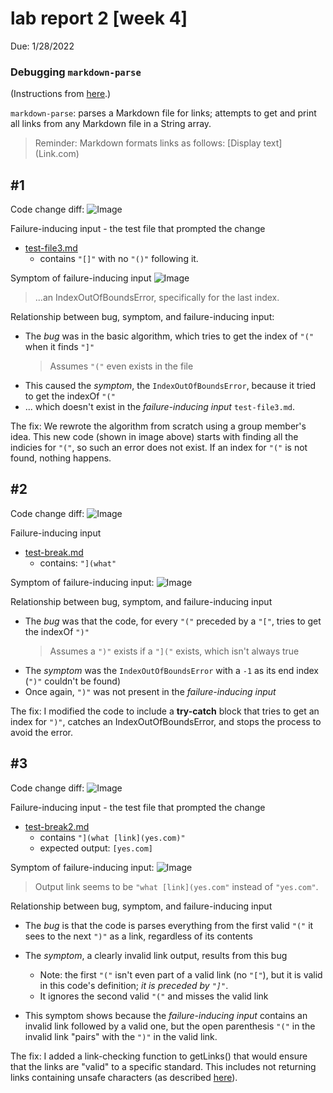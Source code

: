 # lab report 2 [week 4]

Due: 1/28/2022  
### **Debugging `markdown-parse`**
(Instructions from [here](https://ucsd-cse15l-w22.github.io/week/week4/).)

`markdown-parse`: parses a Markdown file for links; attempts to get and print all links from any Markdown file in a String array.
> Reminder: Markdown formats links as follows: \[Display text](Link.com)

## #1

Code change diff:
![Image](https://github.com/jeanniekim/cse15l-lab-reports/blob/main/assets/images/lab2/1diff.png?raw=true)

Failure-inducing input - the test file that prompted the change
- [test-file3.md](https://github.com/jeanniekim/markdown-parse/blob/4922bc11db4e619c447407af78687cc35670972d/test-file3.md)
    - contains `"[]"` with no `"()"` following it.

Symptom of failure-inducing input
![Image](https://github.com/jeanniekim/cse15l-lab-reports/blob/main/assets/images/lab2/1sym.png?raw=true)
> ...an IndexOutOfBoundsError, specifically for the last index.

Relationship between bug, symptom, and failure-inducing input:
- The *bug* was in the basic algorithm, which tries to get the index of `"("` when it finds `"]"`
    > Assumes `"("` even exists in the file
- This caused the *symptom*, the `IndexOutOfBoundsError`, because it tried to get the indexOf `"("`
- ... which doesn't exist in the *failure-inducing input* `test-file3.md`.

The fix: We rewrote the algorithm from scratch using a group member's idea. This new code (shown in image above) starts with finding all the indicies for `"("`, so such an error does not exist. If an index for `"("` is not found, nothing happens.


## #2

Code change diff:
![Image](https://github.com/jeanniekim/cse15l-lab-reports/blob/main/assets/images/lab2/2diff.png?raw=true)

Failure-inducing input
- [test-break.md](https://github.com/jeanniekim/markdown-parse/blob/354ff4a33583a6f2482de2444276d8254e7ee844/test-break.md)
    - contains: `"](what"`

Symptom of failure-inducing input:
![Image](https://github.com/jeanniekim/cse15l-lab-reports/blob/main/assets/images/lab2/2sym.png?raw=true)

Relationship between bug, symptom, and failure-inducing input
- The *bug* was that the code, for every `"("` preceded by a `"["`, tries to get the indexOf `")"`
    > Assumes a `")"` exists if a `"]("` exists, which isn't always true
- The *symptom* was the `IndexOutOfBoundsError` with a `-1` as its end index (`")"` couldn't be found)
- Once again, `")"` was not present in the *failure-inducing input*

The fix: I modified the code to include a **try-catch** block that tries to get an index for `")"`, catches an IndexOutOfBoundsError, and stops the process to avoid the error.


## #3

Code change diff:
![Image](https://github.com/jeanniekim/cse15l-lab-reports/blob/main/assets/images/lab2/3diff.png?raw=true)

Failure-inducing input - the test file that prompted the change
- [test-break2.md](https://github.com/jeanniekim/markdown-parse/blob/354ff4a33583a6f2482de2444276d8254e7ee844/test-break2.md)
    - contains `"](what [link](yes.com)"`
    - expected output: `[yes.com]`

Symptom of failure-inducing input:
![Image](https://github.com/jeanniekim/cse15l-lab-reports/blob/main/assets/images/lab2/3sym.png?raw=true)

> Output link seems to be `"what [link](yes.com"` instead of `"yes.com"`.

Relationship between bug, symptom, and failure-inducing input
- The *bug* is that the code is parses everything from the first valid `"("` it sees to the next `")"` as a link, regardless of its contents
    
- The *symptom*, a clearly invalid link output, results from this bug
    - Note: the first `"("` isn't even part of a valid link (no `"["`), but it is valid in this code's definition; *it is preceded by `"]"`*.
    - It ignores the second valid `"("` and misses the valid link

- This symptom shows because the *failure-inducing input* contains an invalid link followed by a valid one, but the open parenthesis `"("` in the invalid link "pairs" with the `")"` in the valid link.

The fix: I added a link-checking function to getLinks() that would ensure that the links are "valid" to a specific standard. This includes not returning links containing unsafe characters (as described [here](https://tinyurl.com/339ncmvh)). 